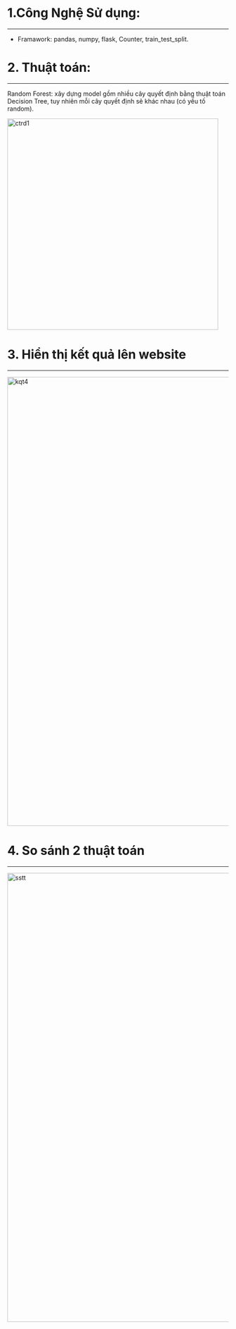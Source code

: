 # 1.Công Nghệ Sử dụng:

---

+ Framawork: pandas, numpy, flask, Counter, train_test_split.

# 2. Thuật toán:

---

Random Forest: xây dựng model gồm nhiều cây quyết định bằng thuật toán Decision Tree, tuy nhiên mỗi cây quyết định sẽ khác nhau (có yếu tố random).

<img width="480" alt="ctrd1" src="https://github.com/user-attachments/assets/22b7f3d6-a64d-48e0-a74e-342e64a477bb">

# 3. Hiển thị kết quả lên website

---

<img width="1020" alt="kqt4" src="https://github.com/user-attachments/assets/dff2e02a-fb36-4777-92ae-20fe88be92d7">

# 4. So sánh 2 thuật toán 

---

<img width="1020" alt="sstt" src="https://github.com/user-attachments/assets/e267588d-4d09-44a9-a29f-c951a2d9d2a3">
